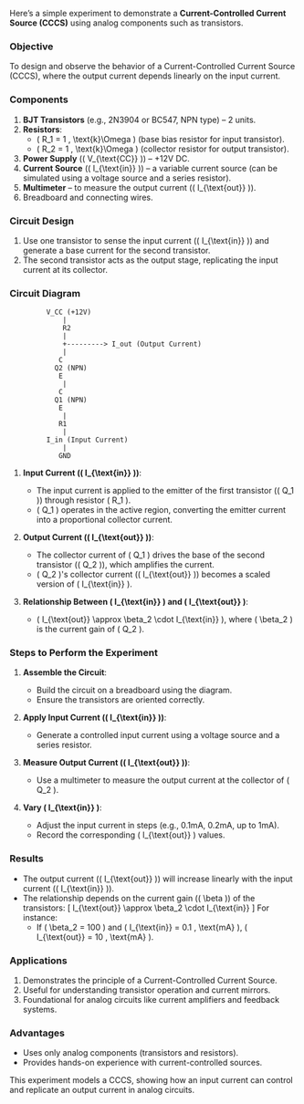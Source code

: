 Here’s a simple experiment to demonstrate a **Current-Controlled Current Source (CCCS)** using analog components such as transistors.

### **Objective**
To design and observe the behavior of a Current-Controlled Current Source (CCCS), where the output current depends linearly on the input current.

### **Components**
1. **BJT Transistors** (e.g., 2N3904 or BC547, NPN type) – 2 units.
2. **Resistors**:
   - \( R_1 = 1 \, \text{k}\Omega \) (base bias resistor for input transistor).
   - \( R_2 = 1 \, \text{k}\Omega \) (collector resistor for output transistor).
3. **Power Supply** (\( V_{\text{CC}} \)) – +12V DC.
4. **Current Source** (\( I_{\text{in}} \)) – a variable current source (can be simulated using a voltage source and a series resistor).
5. **Multimeter** – to measure the output current (\( I_{\text{out}} \)).
6. Breadboard and connecting wires.

### **Circuit Design**
1. Use one transistor to sense the input current (\( I_{\text{in}} \)) and generate a base current for the second transistor.
2. The second transistor acts as the output stage, replicating the input current at its collector.

### **Circuit Diagram**
```
         V_CC (+12V)
             |
             R2
             |
             +---------> I_out (Output Current)
             |
            C
           Q2 (NPN)
            E
             |
            C
           Q1 (NPN)
            E
             |
            R1
             |
         I_in (Input Current)
             |
            GND
```

1. **Input Current (\( I_{\text{in}} \))**:
   - The input current is applied to the emitter of the first transistor (\( Q_1 \)) through resistor \( R_1 \).
   - \( Q_1 \) operates in the active region, converting the emitter current into a proportional collector current.

2. **Output Current (\( I_{\text{out}} \))**:
   - The collector current of \( Q_1 \) drives the base of the second transistor (\( Q_2 \)), which amplifies the current.
   - \( Q_2 \)'s collector current (\( I_{\text{out}} \)) becomes a scaled version of \( I_{\text{in}} \).

3. **Relationship Between \( I_{\text{in}} \) and \( I_{\text{out}} \)**:
   - \( I_{\text{out}} \approx \beta_2 \cdot I_{\text{in}} \), where \( \beta_2 \) is the current gain of \( Q_2 \).

### **Steps to Perform the Experiment**
1. **Assemble the Circuit**:
   - Build the circuit on a breadboard using the diagram.
   - Ensure the transistors are oriented correctly.

2. **Apply Input Current (\( I_{\text{in}} \))**:
   - Generate a controlled input current using a voltage source and a series resistor.

3. **Measure Output Current (\( I_{\text{out}} \))**:
   - Use a multimeter to measure the output current at the collector of \( Q_2 \).

4. **Vary \( I_{\text{in}} \)**:
   - Adjust the input current in steps (e.g., 0.1mA, 0.2mA, up to 1mA).
   - Record the corresponding \( I_{\text{out}} \) values.

### **Results**
- The output current (\( I_{\text{out}} \)) will increase linearly with the input current (\( I_{\text{in}} \)).
- The relationship depends on the current gain (\( \beta \)) of the transistors:
  \[
  I_{\text{out}} \approx \beta_2 \cdot I_{\text{in}}
  \]
  For instance:
  - If \( \beta_2 = 100 \) and \( I_{\text{in}} = 0.1 \, \text{mA} \), \( I_{\text{out}} = 10 \, \text{mA} \).

### **Applications**
1. Demonstrates the principle of a Current-Controlled Current Source.
2. Useful for understanding transistor operation and current mirrors.
3. Foundational for analog circuits like current amplifiers and feedback systems.

### **Advantages**
- Uses only analog components (transistors and resistors).
- Provides hands-on experience with current-controlled sources.

This experiment models a CCCS, showing how an input current can control and replicate an output current in analog circuits.
